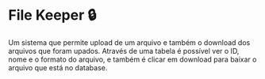 # File Keeper 🔒
Um sistema que permite upload de um arquivo e também o download dos arquivos que foram upados. Através de uma tabela é possível ver o ID, nome e o formato do arquivo, e também é clicar em download para baixar o arquivo que está no database.
